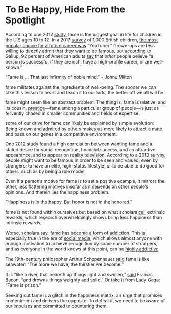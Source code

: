 # To Be Happy, Hide From the Spotlight

According to one 2012 [study](https://doi.org/10.1037/a0026369), fame is the biggest goal in life for children in the U.S ages 10 to 12. In a 2017 [survey](https://www.cnbc.com/2019/08/02/forget-law-school-these-kids-want-to-be-a-youtube-star.html) of 1,000 British children, [the most popular choice for a future career was](https://www.thesun.co.uk/news/3617062/children-turn-backs-on-traditional-careers-in-favour-of-internet-fame-study-finds/) “YouTuber.” Grown-ups are less willing to directly admit that they want to be famous, but according to Gallup, 92 percent of American adults [say](https://static1.squarespace.com/static/59153bc0e6f2e109b2a85cbc/t/5d939cc86670c5214abe4b50/1569955251457/Populace+Success+Index.pdf) that *other* people believe “a person is successful if they are rich, have a high-profile career, or are well-known.”

“Fame is … That last infirmity of noble mind." - Johnu Milton

fame militates against the ingredients of well-being. The sooner we can take this lesson to heart and teach it to our kids, the better off we all will be.

fame might seem like an abstract problem. The thing is, fame is relative, and its cousin, [prestige](https://pubmed.ncbi.nlm.nih.gov/11384884/)—fame among a particular group of people—is just as fervently chased in smaller communities and fields of expertise.

some of our drive for fame can likely be explained by simple evolution: Being known and admired by others makes us more likely to attract a mate and pass on our genes in a competitive environment.

One 2012 [study](https://onlinelibrary.wiley.com/doi/abs/10.1002/mar.20554) found a high correlation between wanting fame and a stated desire for social recognition, financial success, and an attractive appearance, and to appear on reality television. According to a 2013 [survey](http://scottbarrykaufman.com/wp-content/uploads/2013/09/FAME-Greenwood.pdf), people might want to be famous in order to be seen and valued, even by strangers; to have an elite, high-status lifestyle; or to be able to do good for others, such as by being a role model.

Even if a person’s motive for fame is to set a positive example, it mirrors the other, less flattering motives insofar as it depends on other people’s opinions. And therein lies the happiness problem.

“Happiness is in the happy. But honor is not in the honored.”

fame is not found within ourselves but based on what scholars [call](https://doi.org/10.1002/mar.20554) extrinsic rewards, which research overwhelmingly shows bring less happiness than intrinsic rewards.

Worse, scholars say, [fame has become a form of addiction](https://link.springer.com/article/10.1007/s10551-008-9764-6). This is especially true in the era of [social media](https://www.sciencedirect.com/science/article/abs/pii/S0306460316301095), which allows almost anyone with enough motivation to achieve recognition by some number of strangers, and as everyone in the world knows at this point, can be [highly addictive](https://www.theatlantic.com/magazine/archive/2017/09/has-the-smartphone-destroyed-a-generation/534198/)

The 19th-century philosopher Arthur Schopenhauer [said](https://www.oxfordreference.com/view/10.1093/acref/9780191826719.001.0001/q-oro-ed4-00009189#:~:text=Wealth%20is%20like%20sea%2Dwater,same%20is%20true%20of%20fame.&text=Every%20separation%20gives%20a%20foretaste,a%20foretaste%20of%20the%20resurrection.&text=Every%20man%20takes%20the%20limits,the%20limits%20of%20the%20world.) fame is like seawater: “The more we have, the thirstier we become.”

It is “like a river, that beareth up things light and swollen,” [said](https://books.google.com/books?id=Qo_Mhkcu8iAC&pg=PA269&lpg=PA269&dq=source+%22The+advantage+of+being+known+by+people+of+whom+you+yourself+know+nothing,+and+for+whom+you+care+as+little%22&source=bl&ots=v4T9Yw1jKe&sig=ACfU3U0GCqBk3HY5KMbrLvc9twCHvjF-Ww&hl=en&sa=X&ved=2ahUKEwjOo5zG0r3zAhUAl3IEHQ-pCbsQ6AF6BAgOEAM#v=onepage&q=source%20%22The%20advantage%20of%20being%20known%20by%20people%20of%20whom%20you%20yourself%20know%20nothing%2C%20and%20for%20whom%20you%20care%20as%20little%22&f=false) Francis Bacon, “and drowns things weighty and solid.” Or take it from [Lady Gaga](https://twitter.com/ladygaga/status/1187543926678228993): “Fame is prison.”

Seeking out fame is a glitch in the happiness matrix: an urge that promises contentment and delivers the opposite. To defeat it, we need to be aware of our impulses and committed to countering them.

